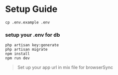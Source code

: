 # Setup Guide

```shell
cp .env.example .env
```

### setup your .env for db
```shell
php artisan key:generate
php artisan migrate
npm install
npm run dev
```

> Set up your app url in mix file for browserSync
